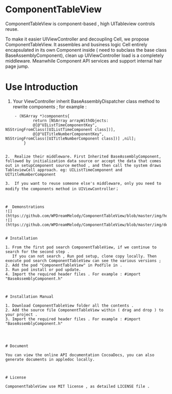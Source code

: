 # ComponentTableView
ComponentTableView is component-based , high UITableview controls reuse.

To make it easier UIViewController and decoupling Cell, we propose ComponentTableView. It assembles and business logic Cell entirely encapsulated in its own Component inside ( need to subclass the base class BaseAssemblyComponent), clean up UIViewController load is a completely middleware. Meanwhile Component API services and support internal hair page jump.


# Use Introduction

1.  Your ViewController inherit BaseAssemblyDispatcher class method to rewrite components ; for example :
```object-c
    - (NSArray *)components{
            return [NSArray arrayWithObjects:
            @[@"UIListTimeComponentKey", NSStringFromClass([UIListTimeComponent class])],
            @[@"UITitleNumberComponentKey", NSStringFromClass([UITitleNumberComponent class])] ,nil];
        }


2.  Realize their middleware. First Inherited BaseAssemblyComponent, followed by initialization data source or accept the data that comes out in setupComponent source method , and then call the system draws TableviewCell approach. eg: UIListTimeComponent and UITitleNumberComponent

3.  If you want to reuse someone else's middleware, only you need to modify the components method in UIViewController；



#  Demonstrations
![](https://github.com/WPDreamMelody/ComponentTableView/blob/master/img/home.png) 
![](https://github.com/WPDreamMelody/ComponentTableView/blob/master/img/detail.png)


# Installation

1. From the first pod search ComponentTableView, if we continue to search for the second step .
   If you can not search , Run pod setup, clone copy locally. Then execute pod search ComponentTableView can see the various versions ;
2. Add the pod "ComponentTableView" in Podfile in .
3. Run pod install or pod update.
4. Import the required header files . For example : #import "BaseAssemblyComponent.h"



# Installation Manual

1. Download ComponentTableView folder all the contents .
2. Add the source file ComponentTableView within ( drag and drop ) to your project .
3. Import the required header files . For example : #import "BaseAssemblyComponent.h"




# Document

You can view the online API documentation CocoaDocs, you can also generate documents in appledoc locally.



# License

ComponentTableView use MIT license , as detailed LICENSE file .
